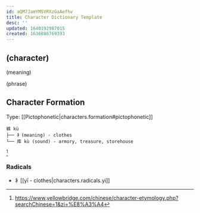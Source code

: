 ```yaml
---
id: aQM7JamYM5VRXzGaAefhv
title: Character Dictionary Template
desc: ''
updated: 1640192987015
created: 1636886769393
---
```


## (character)

(meaning)

(phrase)

## Character Formation

Type: [[Pictophonetic|characters.formation#pictophonetic]]

```
裤 kù 
├── 衤(meaning) - clothes
└── 库 kù (sound) - armory, treasure, storehouse
```
[^1]

### Radicals
- 衤[[yī - clothes|characters.radicals.yi]]


[^1]:https://www.yellowbridge.com/chinese/character-etymology.php?searchChinese=1&zi=%E8%A3%A4
